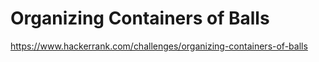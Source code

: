 # Organizing Containers of Balls

https://www.hackerrank.com/challenges/organizing-containers-of-balls
